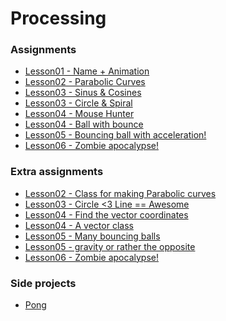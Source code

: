 <h1> Processing </h1>

<h3> Assignments </h3>

<ul>
  <li><a href="https://github.com/oscaroders/Processing/blob/master/Lesson01/Lesson01.pde">Lesson01 - Name + Animation</a></li>
  <li><a href="https://github.com/oscaroders/Processing/tree/master/Lesson02/ParabolicCurves">Lesson02 - Parabolic Curves</a></li>
  <li><a href="https://github.com/oscaroders/Processing/blob/master/Lesson03/sincos/sincos.pde">Lesson03 - Sinus & Cosines</a></li>
  <li><a href="https://github.com/oscaroders/Processing/blob/master/Lesson03/circle/circle.pde">Lesson03 - Circle & Spiral</a></li>
  <li><a href="https://github.com/oscaroders/Processing/blob/master/Lesson04/mouseHunter/mouseHunter.pde">Lesson04 - Mouse Hunter</a></li>
  <li><a href="https://github.com/oscaroders/Processing/blob/master/Lesson04/ballBounce/ballBounce.pde">Lesson04 - Ball with bounce</a></li>
  <li><a href="https://github.com/oscaroders/Processing/blob/master/Lesson05/bouncingBall/bouncingBall.pde">Lesson05 - Bouncing ball with acceleration!</a></li>
  <li><a href="https://github.com/oscaroders/Processing/tree/master/Lesson06/ZombieApocalypse">Lesson06 - Zombie apocalypse!</a></li>
</ul>

<h3> Extra assignments </h3>
<ul>
  <li><a href="https://github.com/oscaroders/Processing/blob/master/Lesson02/ParabolicCurvesClass/ParabolicCurvesClass.pde">Lesson02 - Class for making Parabolic curves</a></li> <li><a href="https://github.com/oscaroders/Processing/blob/master/Lesson03/trigincolor/trigincolor.pde">Lesson03 - Circle <3 Line == Awesome</a></li>
  <li><a href="https://github.com/oscaroders/Processing/blob/master/Lesson04/pointToAVector/pointToAVector.pde">Lesson04 - Find the vector coordinates</a></li>
  <li><a href="https://github.com/oscaroders/Processing/blob/master/Lesson04/vectorClass/vectorClass.pde">Lesson04 - A vector class</a></li>
  <li><a href="https://github.com/oscaroders/Processing/blob/master/Lesson05/manyBalls/manyBalls.pde">Lesson05 - Many bouncing balls</a></li>
  <li><a href="https://github.com/oscaroders/Processing/blob/master/Lesson05/gravity/gravity.pde">Lesson05 - gravity or rather the opposite</a></li>
  <li><a href="https://github.com/oscaroders/Processing/tree/master/Lesson06/ZombieApocalypse">Lesson06 - Zombie apocalypse!</a></li>
</ul>

<h3> Side projects </h3>

<ul>
  <li><a href="https://github.com/oscaroders/Processing/blob/master/SideProjects/Pong/Pong.pde">Pong</a></li>
</ul>

